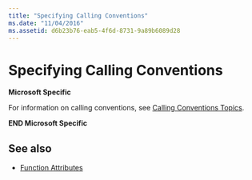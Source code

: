 ```yaml
---
title: "Specifying Calling Conventions"
ms.date: "11/04/2016"
ms.assetid: d6b23b76-eab5-4f6d-8731-9a89b6089d28
---
```

# Specifying Calling Conventions

**Microsoft Specific**

For information on calling conventions, see [Calling Conventions Topics](../cpp/calling-conventions.md).

**END Microsoft Specific**

## See also

- [Function Attributes](../c-language/function-attributes.md)
